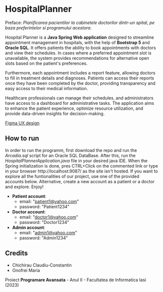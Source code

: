 # HospitalPlanner
Preface: _Planificarea pacientilor la cabinetele doctorilor dintr-un spital, pe baza preferintelor si programului acestora._

Hospital Planner is a **Java Spring Web application** designed to streamline appointment management in hospitals, with the help of **Bootstrap 5** and **Oracle SQL**. It offers patients the ability to book appointments with doctors and view their schedules. In cases where a preferred appointment slot is unavailable, the system provides recommendations for alternative open slots based on the patient's preferences.

Furthermore, each appointment includes a report feature, allowing doctors to fill in treatment details and diagnoses. Patients can access their reports once they have been completed by the doctor, providing transparency and easy access to their medical information.

Healthcare professionals can manage their schedules, and administrators have access to a dashboard for administrative tasks. The application aims to enhance the patient experience, optimize resource utilization, and provide data-driven insights for decision-making.

[Figma UX design](https://www.figma.com/file/6zpBQJNomRsYVidhVadLm7/MEDDICAL---Hospital-website-template-(Community)-(Community)?type=design&node-id=503%3A2300&t=SFmIibILdErc8FxS-1)

## How to run

In order to run the programm, first download the repo and run the _Arcadia.sql_ script for an Oracle SQL DataBase. After this, run the _HospitalPlannerApplication.java_ file in your desired java IDE. When the Spring initialization is done, pres CTRL+Click on the commented link or type in your browser http://localhost:9087/ as the site isn't hosted. If you want to explore all the funtionalities of our project, use one of the provided accounts below. Alternative, create a new account as a patient or a doctor and explore. Enjoy!

- __Patient account__:
  - email: "patient1@yahoo.com"
  - password: "Patient1234"
- __Doctor account__:
  - email: "doctor1@yahoo.com"
  - password: "Doctor1234"
- __Admin account__:
  - email: "admin1@yahoo.com"
  - password: "Admin1234"

## Credits
  
  - Chichirau Claudiu-Constantin
  - Onofrei Maria

Proiect __Programare Avansata__ - Anul II - Facultatea de Informatica Iasi (2023)
